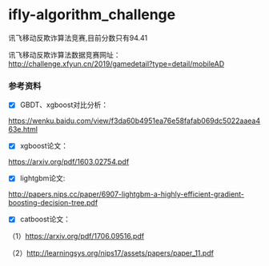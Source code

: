 # ifly-algorithm_challenge
讯飞移动反欺诈算法竞赛,目前分数只有94.41

讯飞移动反欺诈算法数据竞赛网址： http://challenge.xfyun.cn/2019/gamedetail?type=detail/mobileAD




### 参考资料

- [x] GBDT、xgboost对比分析：

https://wenku.baidu.com/view/f3da60b4951ea76e58fafab069dc5022aaea463e.html

- [x] xgboost论文：

https://arxiv.org/pdf/1603.02754.pdf

- [x] lightgbm论文:

http://papers.nips.cc/paper/6907-lightgbm-a-highly-efficient-gradient-boosting-decision-tree.pdf

- [x] catboost论文：

（1）https://arxiv.org/pdf/1706.09516.pdf

（2）http://learningsys.org/nips17/assets/papers/paper_11.pdf

